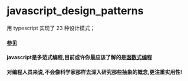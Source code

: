 # javascript_design_patterns
用 typescript 实现了 23 种设计模式；
#### [参见](https://refactoring.guru/design-patterns/iterator)
#### javascript是多范式编程,目前或许你最应该了解的是[函数式编程](https://www.cnblogs.com/tolg/p/4674991.html)
#### 对编程人员来说,不会像科学家那样去深入研究那些抽象的概念,更注重实用性!
